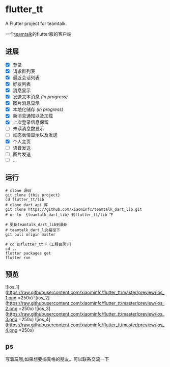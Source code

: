 # flutter_tt

A Flutter project for teamtalk.

一个[teamtalk](https://github.com/xiaominfc/TeamTalk)的flutter版的客户端

## 进展 

- [x] 登录
- [x] 请求群列表
- [x] 最近会话列表
- [x] 好友列表
- [x] 消息显示
- [x] 发送文本消息 *(in progress)*
- [x] 图片消息显示 
- [x] 本地化储存 *(in progress)*
- [x] 新消息通知以及加载
- [x] 上次登录信息保留
- [ ] 未读消息数显示
- [ ] 动态表情显示以及发送
- [x] 个人主页
- [ ] 语音发送
- [ ] 图片发送
- [ ] ...

## 运行

```
# clone 源码
git clone {this project}
cd flutter_tt/lib
# clone dart api 库 
git clone https://github.com/xiaominfc/teamtalk_dart_lib.git
# or ln  {teamtalk_dart_lib} 到flutter_tt/lib 下  

# 更新teamtalk_dart_lib到最新
# teamtalk_dart_lib路径下
git pull origin master

# cd 到flutter_tt下（工程目录下）
cd ..
flutter packages get
flutter run

```

## 预览

![ios_1](https://raw.githubusercontent.com/xiaominfc/flutter_tt/master/preview/ios_1.png =250x)
![ios_2](https://raw.githubusercontent.com/xiaominfc/flutter_tt/master/preview/ios_2.png =250x)
![ios_3](https://raw.githubusercontent.com/xiaominfc/flutter_tt/master/preview/ios_3.png =250x)
![ios_4](https://raw.githubusercontent.com/xiaominfc/flutter_tt/master/preview/ios_4.png =250x)


## ps

写着玩哦,如果想要搞真格的朋友。可以联系交流一下
